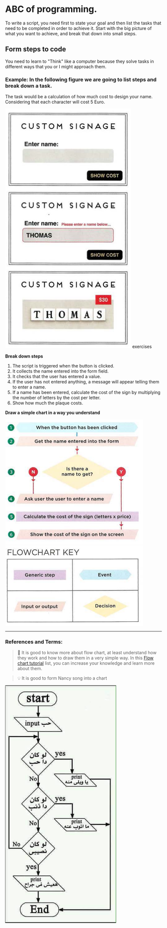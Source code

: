# ABC of programming.

To write a script, you need first to state your goal and then list the tasks that need to be completed in order to achieve it.
Start with the big picture of what you want to achieve, and break that down into small steps.

## Form steps to code

You need to learn to "Think" like a computer because they solve tasks in different ways that you or I might approach them.

### Example: In the following figure we are going to list steps and break down a task.

The task would be a calculation of how much cost to design your name. Considering that each character will cost 5 Euro.

![Example](example.png) exercises

**Break down steps**

1. The script is triggered when the button is clicked.
2. It collects the name entered into the form field.
3. It checks that the user has entered a value.
4. If the user has not entered anything, a message will appear telling them to enter a name.
5. If a name has been entered, calculate the cost of the sign by multiplying the number of letters by the cost per letter.
6. Show how much the plaque costs.

**Draw a simple chart in a way you understand**

![chart](flowchart.png)
![chartmap](chartmap.png)

---

### References and Terms:

> :gem: It is good to know more about flow chart, at least understand how they work and how to draw them in a very simple way. In this [Flow chart tutorial](https://www.youtube.com/watch?v=6F8cTBbh_TI&list=PLMQ4k-hUWGNl-_4tGH-2Gq-06yZbzl5az) list, you can increase your knowledge and learn more about them.

> :bulb: It is good to form Nancy song into a chart

![nancy](./nancyChart.jpg)
